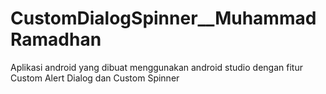 # CustomDialogSpinner__MuhammadRamadhan
Aplikasi android yang dibuat menggunakan android studio dengan fitur Custom Alert Dialog dan Custom Spinner
